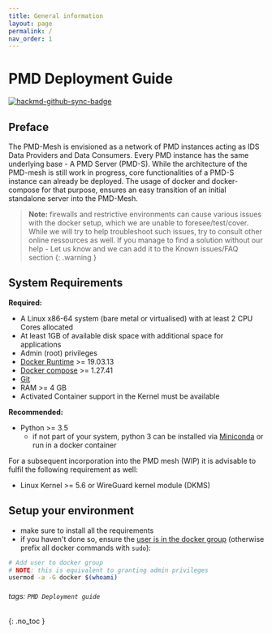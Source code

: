 ```yaml
---
title: General information
layout: page
permalink: /
nav_order: 1
---
```


PMD Deployment Guide
===


[![hackmd-github-sync-badge](https://hackmd.io/biFcWHrUTceoopWdvOmFuw/badge)](https://hackmd.io/biFcWHrUTceoopWdvOmFuw)

## Preface

The PMD-Mesh is envisioned as a network of PMD instances acting as IDS Data Providers and Data Consumers. Every PMD instance has the same underlying base - A PMD Server (PMD-S).
While the architecture of the PMD-mesh is still work in progress, core functionalities of a PMD-S instance can already be deployed. The usage of docker and docker-compose for that purpose, ensures an easy transition of an initial standalone server into the PMD-Mesh.

> **Note:** firewalls and restrictive environments can cause various issues with the docker setup, which we are unable to foresee/test/cover. While we will try to help troubleshoot such issues, try to consult other online ressources as well. If you manage to find a solution without our help - Let us know and we can add it to the Known issues/FAQ section
{: .warning }

## System Requirements
**Required:**
* A Linux x86-64 system (bare metal or virtualised) with at least 2 CPU Cores allocated
* At least 1GB of available disk space with additional space for applications
* Admin (root) privileges
* [Docker Runtime](https://docs.docker.com/engine/install/) >= 19.03.13
* [Docker compose](https://docs.docker.com/compose/install/) >= 1.27.41
* [Git](https://git-scm.com)
* RAM >= 4 GB
* Activated Container support in the Kernel must be available

**Recommended:**
* Python >= 3.5
  - if not part of your system, python 3 can be installed via [Miniconda](https://docs.conda.io/en/latest/miniconda.html) or run in a docker container

For a subsequent incorporation into the PMD mesh (WIP) it is advisable to fulfil the following requirement as well:
* Linux Kernel >= 5.6 or WireGuard kernel module (DKMS)

## Setup your environment
* make sure to install all the requirements
* if you haven't done so, ensure the [user is in the docker group](https://docs.docker.com/engine/install/linux-postinstall/) (otherwise prefix all docker commands with `sudo`):
```bash
# Add user to docker group
# NOTE: this is equivalent to granting admin privileges
usermod -a -G docker $(whoami)
```


###### tags: `PMD Deployment guide`
{: .no_toc }
